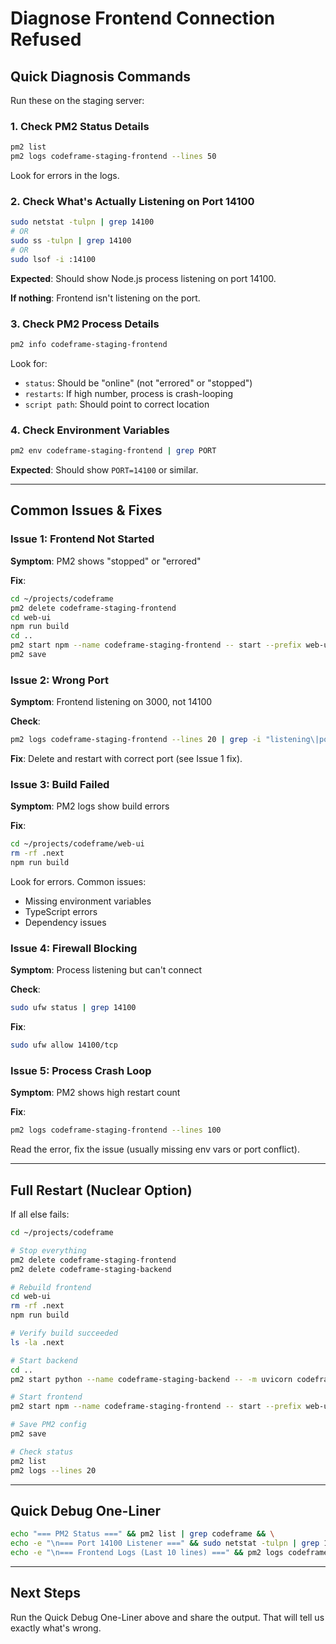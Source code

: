 # Diagnose Frontend Connection Refused

## Quick Diagnosis Commands

Run these on the staging server:

### 1. Check PM2 Status Details
```bash
pm2 list
pm2 logs codeframe-staging-frontend --lines 50
```

Look for errors in the logs.

### 2. Check What's Actually Listening on Port 14100
```bash
sudo netstat -tulpn | grep 14100
# OR
sudo ss -tulpn | grep 14100
# OR
sudo lsof -i :14100
```

**Expected**: Should show Node.js process listening on port 14100.

**If nothing**: Frontend isn't listening on the port.

### 3. Check PM2 Process Details
```bash
pm2 info codeframe-staging-frontend
```

Look for:
- `status`: Should be "online" (not "errored" or "stopped")
- `restarts`: If high number, process is crash-looping
- `script path`: Should point to correct location

### 4. Check Environment Variables
```bash
pm2 env codeframe-staging-frontend | grep PORT
```

**Expected**: Should show `PORT=14100` or similar.

---

## Common Issues & Fixes

### Issue 1: Frontend Not Started

**Symptom**: PM2 shows "stopped" or "errored"

**Fix**:
```bash
cd ~/projects/codeframe
pm2 delete codeframe-staging-frontend
cd web-ui
npm run build
cd ..
pm2 start npm --name codeframe-staging-frontend -- start --prefix web-ui -- -p 14100
pm2 save
```

### Issue 2: Wrong Port

**Symptom**: Frontend listening on 3000, not 14100

**Check**:
```bash
pm2 logs codeframe-staging-frontend --lines 20 | grep -i "listening\|port\|started"
```

**Fix**: Delete and restart with correct port (see Issue 1 fix).

### Issue 3: Build Failed

**Symptom**: PM2 logs show build errors

**Fix**:
```bash
cd ~/projects/codeframe/web-ui
rm -rf .next
npm run build
```

Look for errors. Common issues:
- Missing environment variables
- TypeScript errors
- Dependency issues

### Issue 4: Firewall Blocking

**Symptom**: Process listening but can't connect

**Check**:
```bash
sudo ufw status | grep 14100
```

**Fix**:
```bash
sudo ufw allow 14100/tcp
```

### Issue 5: Process Crash Loop

**Symptom**: PM2 shows high restart count

**Fix**:
```bash
pm2 logs codeframe-staging-frontend --lines 100
```

Read the error, fix the issue (usually missing env vars or port conflict).

---

## Full Restart (Nuclear Option)

If all else fails:

```bash
cd ~/projects/codeframe

# Stop everything
pm2 delete codeframe-staging-frontend
pm2 delete codeframe-staging-backend

# Rebuild frontend
cd web-ui
rm -rf .next
npm run build

# Verify build succeeded
ls -la .next

# Start backend
cd ..
pm2 start python --name codeframe-staging-backend -- -m uvicorn codeframe.ui.server:app --host 0.0.0.0 --port 14200

# Start frontend
pm2 start npm --name codeframe-staging-frontend -- start --prefix web-ui -- -p 14100

# Save PM2 config
pm2 save

# Check status
pm2 list
pm2 logs --lines 20
```

---

## Quick Debug One-Liner

```bash
echo "=== PM2 Status ===" && pm2 list | grep codeframe && \
echo -e "\n=== Port 14100 Listener ===" && sudo netstat -tulpn | grep 14100 && \
echo -e "\n=== Frontend Logs (Last 10 lines) ===" && pm2 logs codeframe-staging-frontend --lines 10 --nostream
```

---

## Next Steps

Run the Quick Debug One-Liner above and share the output. That will tell us exactly what's wrong.
